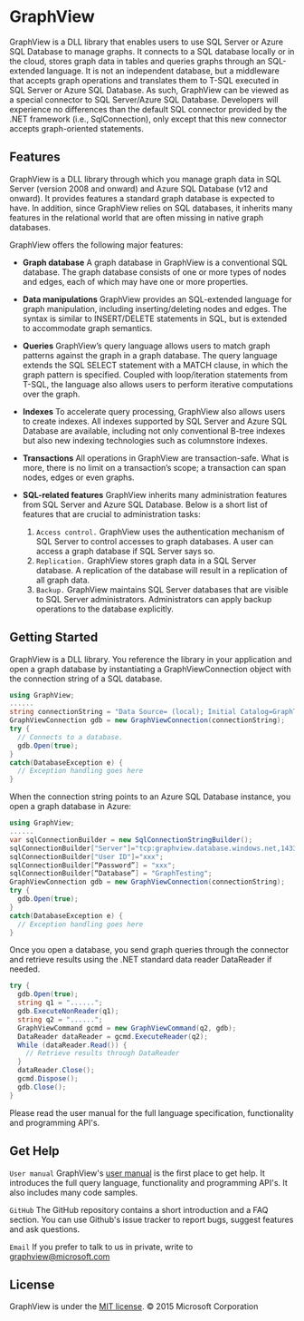 GraphView
=========
GraphView is a DLL library that enables users to use SQL Server or Azure SQL Database to manage graphs. It connects to a SQL database locally or in the cloud, stores graph data in tables and queries graphs through an SQL-extended language. It is not an independent database, but a middleware that accepts graph operations and translates them to T-SQL executed in SQL Server or Azure SQL Database. As such, GraphView can be viewed as a special connector to SQL Server/Azure SQL Database. Developers will experience no differences than the default SQL connector provided by the .NET framework (i.e., SqlConnection), only except that this new connector accepts graph-oriented statements.

Features
---------

GraphView is a DLL library through which you manage graph data in SQL Server (version 2008 and onward) and Azure SQL Database (v12 and onward). It provides features a standard graph database is expected to have. In addition, since GraphView relies on SQL databases, it inherits many features in the relational world that are often missing in native graph databases.

GraphView offers the following major features:

- **Graph database** A graph database in GraphView is a conventional SQL database. The graph database consists of one or more types of nodes and edges, each of which may have one or more properties.

- **Data manipulations** GraphView provides an SQL-extended language for graph manipulation, including inserting/deleting nodes and edges. The syntax is similar to INSERT/DELETE statements in SQL, but is extended to accommodate graph semantics.

- **Queries** GraphView’s query language allows users to match graph patterns against the graph in a graph database. The query language extends the SQL SELECT statement with a MATCH clause, in which the graph pattern is specified. Coupled with loop/iteration statements from T-SQL, the language also allows users to perform iterative computations over the graph.

- **Indexes** To accelerate query processing, GraphView also allows users to create indexes. All indexes supported by SQL Server and Azure SQL Database are available, including not only conventional B-tree indexes but also new indexing technologies such as columnstore indexes.

- **Transactions** All operations in GraphView are transaction-safe. What is more, there is no limit on a transaction’s scope; a transaction can span nodes, edges or even graphs.

- **SQL-related features** GraphView inherits many administration features from SQL Server and Azure SQL Database. Below is a short list of features that are crucial to administration tasks:
  1.  `Access control.` GraphView uses the authentication mechanism of SQL Server to control accesses to graph databases. A user can access a graph database if SQL Server says so.
  2.  `Replication.` GraphView stores graph data in a SQL Server database. A replication of the database will result in a replication of all graph data.
  3.  `Backup.` GraphView maintains SQL Server databases that are visible to SQL Server administrators. Administrators can apply backup operations to the database explicitly.

Getting Started
----------------
GraphView is a DLL library. You reference the library in your application and open a graph database by instantiating a GraphViewConnection object with the connection string of a SQL database.
```C#
using GraphView;
......
string connectionString = "Data Source= (local); Initial Catalog=GraphTesting; Integrated Security=true;";
GraphViewConnection gdb = new GraphViewConnection(connectionString);
try {
  // Connects to a database. 
  gdb.Open(true);
}
catch(DatabaseException e) {
  // Exception handling goes here
}
```
When the connection string points to an Azure SQL Database instance, you open a graph database in Azure:
```C#
using GraphView;
......
var sqlConnectionBuilder = new SqlConnectionStringBuilder();
sqlConnectionBuilder["Server"]="tcp:graphview.database.windows.net,1433";
sqlConnectionBuilder["User ID"]="xxx";
sqlConnectionBuilder[“Password”] = "xxx";
sqlConnectionBuilder[“Database”] = "GraphTesting";
GraphViewConnection gdb = new GraphViewConnection(connectionString);
try {
  gdb.Open(true);
}
catch(DatabaseException e) {
  // Exception handling goes here
}
```
Once you open a database, you send graph queries through the connector and retrieve results using the .NET standard data reader DataReader if needed.
```C#
try {
  gdb.Open(true);
  string q1 = "......";
  gdb.ExecuteNonReader(q1);
  string q2 = "......";
  GraphViewCommand gcmd = new GraphViewCommand(q2, gdb);
  DataReader dataReader = gcmd.ExecuteReader(q2);
  While (dataReader.Read()) {
    // Retrieve results through DataReader
  }
  dataReader.Close();
  gcmd.Dispose();
  gdb.Close();
}
```
Please read the user manual for the full language specification, functionality and programming API's. 

Get Help
-----------

`User manual` GraphView's [user manual][manual] is the first place to get help. It introduces the full query language, functionality and programming API's. It also includes many code samples. 

`GitHub`  The GitHub repository contains a short introduction and a FAQ section. You can use Github's issue tracker to report bugs, suggest features and ask questions.

`Email` If you prefer to talk to us in private, write to graphview@microsoft.com


License
--------------
GraphView is under the [MIT license][MIT].
© 2015 Microsoft Corporation

[manual]:manual_link
[Email]:mailto:graphview@microsoft.com
[MIT]:LICENSE

